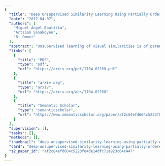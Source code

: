 ```yaml
---
{
  "title": "Deep Unsupervised Similarity Learning Using Partially Ordered Sets",
  "date": "2017-04-07",
  "authors": [
    "Miguel Ángel Bautista",
    "Artsiom Sanakoyeu",
    "B. Ommer"
  ],
  "abstract": "Unsupervised learning of visual similarities is of paramount importance to computer vision, particularly due to lacking training data for fine-grained similarities. Deep learning of similarities is often based on relationships between pairs or triplets of samples. Many of these relations are unreliable and mutually contradicting, implying inconsistencies when trained without supervision information that relates different tuples or triplets to each other. To overcome this problem, we use local estimates of reliable (dis-)similarities to initially group samples into compact surrogate classes and use local partial orders of samples to classes to link classes to each other. Similarity learning is then formulated as a partial ordering task with soft correspondences of all samples to classes. Adopting a strategy of self-supervision, a CNN is trained to optimally represent samples in a mutually consistent manner while updating the classes. The similarity learning and grouping procedure are integrated in a single model and optimized jointly. The proposed unsupervised approach shows competitive performance on detailed pose estimation and object classification.",
  "links": [
    {
      "title": "PDF",
      "type": "pdf",
      "url": "https://arxiv.org/pdf/1704.02268.pdf"
    },
    {
      "title": "arXiv.org",
      "type": "arxiv",
      "url": "https://arxiv.org/abs/1704.02268"
    },
    {
      "title": "Semantic Scholar",
      "type": "semanticscholar",
      "url": "https://www.semanticscholar.org/paper/af2c84efd604c5223f84de14dfc71a923c64c447"
    }
  ],
  "supervision": [],
  "tasks": [],
  "methods": [],
  "thumbnail": "deep-unsupervised-similarity-learning-using-partially-ordered-sets-thumb.jpg",
  "card": "deep-unsupervised-similarity-learning-using-partially-ordered-sets-card.jpg",
  "s2_paper_id": "af2c84efd604c5223f84de14dfc71a923c64c447"
}
---
```



